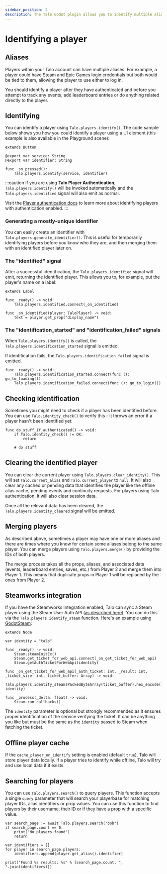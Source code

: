 ```yaml
---
sidebar_position: 2
description: The Talo Godot plugin allows you to identify multiple aliases, authenticate and sync your players with Steamworks.
---
```


# Identifying a player

## Aliases

Players within your Talo account can have multiple aliases.
For example, a player could have Steam and Epic Games login credentials but both would be tied to them, allowing the player to use either to log in.

You should identify a player after they have authenticated and before you attempt to track any events, add leaderboard entries or do anything related directly to the player.

## Identifying

You can identify a player using `Talo.players.identify()`. The code sample below shows you how you could identify a player using a UI element (this example is also available in the Playground scene):

```gdscript title="identify_button.gd"
extends Button

@export var service: String
@export var identifier: String

func _on_pressed():
	Talo.players.identify(service, identifier)
```

:::caution
If you are using **Talo Player Authentication**, `Talo.players.identify()` will be invoked automatically and the `Talo.players.identified` signal will also emit as normal.

Visit the [Player authentication docs](/docs/godot/player-authentication) to learn more about identifying players with authentication enabled.
:::

### Generating a mostly-unique identifier

You can easily create an identifier with `Talo.players.generate_identifier()`. This is useful for temporarily identifying players before you know who they are, and then merging them with an identified player later on.

### The "identified" signal

After a successful identification, the `Talo.players.identified` signal will emit, returning the identified player. This allows you to, for example, put the player's name on a label:

```gdscript title="player_name.gd"
extends Label

func _ready() -> void:
	Talo.players.identified.connect(_on_identified)

func _on_identified(player: TaloPlayer) -> void:
	text = player.get_prop("display_name")
```

### The "identification_started" and "identification_failed" signals

When `Talo.players.identify()` is called, the `Talo.players.identification_started` signal is emitted.

If identification fails, the `Talo.players.identification_failed` signal is emitted.

```gdscript
func _ready() -> void:
    Talo.players.identification_started.connect(func (): go_to_loading())
    Talo.players.identification_failed.connect(func (): go_to_login())
```

## Checking identification

Sometimes you might need to check if a player has been identified before. You can use `Talo.identity_check()` to verify this - it throws an error if a player hasn't been identified yet:

```gdscript
func do_stuff_if_authenticated() -> void:
	if Talo.identity_check() != OK:
		return

	# do stuff
```

## Clearing the identified player

You can clear the current player using `Talo.players.clear_identity()`. This will set `Talo.current_alias` and `Talo.current_player` to `null`. It will also clear any cached or pending data that identifies the player like the offline alias cache, pending events and continuity requests. For players using Talo authentication, it will also clear session data.

Once all the relevant data has been cleared, the `Talo.players.identity_cleared` signal will be emitted.

## Merging players

As described above, sometimes a player may have one or more aliases and there are times where you know for certain some aliases belong to the same player.
You can merge players using `Talo.players.merge()` by providing the IDs of both players.

The merge process takes all the props, aliases, and associated data (events, leaderboard entries, saves, etc.) from Player 2 and merge them into Player 1. This means that duplicate props in Player 1 will be replaced by the ones from Player 2.

## Steamworks integration

If you have the Steamworks integration enabled, Talo can sync a Steam player using the Steam User Auth API ([as described here](/docs/integrations/steamworks#authentication)). You can do this via the `Talo.players.identify_steam` function. Here's an example using [GodotSteam](https://godotsteam.com):

```gdscript
extends Node

var identity = "talo"

func _ready() -> void:
	Steam.steamInitEx()
	Steam.get_ticket_for_web_api.connect(_on_get_ticket_for_web_api)
	Steam.getAuthTicketForWebApi(identity)

func _on_get_ticket_for_web_api(_auth_ticket: int, _result: int, _ticket_size: int, ticket_buffer: Array) -> void:
	Talo.players.identify_steam(PackedByteArray(ticket_buffer).hex_encode(), identity)

func _process(_delta: float) -> void:
	Steam.run_callbacks()
```

The `identity` parameter is optional but strongly recommended as it ensures proper identification of the service verifying the ticket. It can be anything you like but must be the same as the `identity` passed to Steam when fetching the ticket.

## Offline player cache

If the `cache_player_on_identify` setting is enabled (default `true`), Talo will store player data locally. If a player tries to identify while offline, Talo will try and use local data if it exists.

## Searching for players

You can use `Talo.players.search()` to query players. This function accepts a single `query` parameter that will search your playerbase for matching player IDs, alias identifiers or prop values. You can use this function to find players by their username, their ID or if they have a prop with a specific value.

```gdscript
var search_page := await Talo.players.search("bob")
if search_page.count == 0:
	print("No players found")
	return

var identifiers = []
for player in search_page.players:
	identifiers.append(player.get_alias().identifier)

print("Found %s results: %s" % [search_page.count, ", ".join(identifiers)])
```
